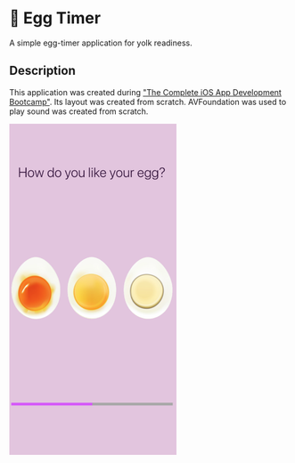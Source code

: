 # 🥚 Egg Timer 
A simple egg-timer application for yolk readiness.

## Description
This application was created during ["The Complete iOS App Development Bootcamp"](https://www.udemy.com/course/ios-13-app-development-bootcamp/). Its layout was created from scratch. AVFoundation was used to play sound
was created from scratch.

<img src ="Documentation/app_screen2.png" width = "300">

